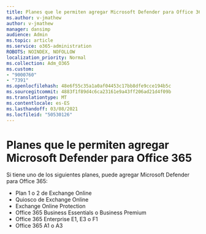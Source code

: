 ```yaml
---
title: Planes que le permiten agregar Microsoft Defender para Office 365
ms.author: v-jmathew
author: v-jmathew
manager: dansimp
audience: Admin
ms.topic: article
ms.service: o365-administration
ROBOTS: NOINDEX, NOFOLLOW
localization_priority: Normal
ms.collection: Adm_O365
ms.custom:
- "9000760"
- "7391"
ms.openlocfilehash: 48e6f55c35a1a0af04453c17bb8dfe9cce194b5c
ms.sourcegitcommit: 4883f1f89d4c6ca23161e9a43ff206ad21d4f09b
ms.translationtype: MT
ms.contentlocale: es-ES
ms.lasthandoff: 03/08/2021
ms.locfileid: "50530126"
---
```

# <a name="plans-that-let-you-add-microsoft-defender-for-office-365"></a>Planes que le permiten agregar Microsoft Defender para Office 365

Si tiene uno de los siguientes planes, puede agregar Microsoft Defender para Office 365:

- Plan 1 o 2 de Exchange Online
- Quiosco de Exchange Online
- Exchange Online Protection
- Office 365 Business Essentials o Business Premium
- Office 365 Enterprise E1, E3 o F1
- Office 365 A1 o A3
